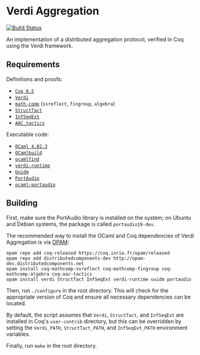 Verdi Aggregation
=================

[![Build Status](https://api.travis-ci.org/DistributedComponents/verdi-aggregation.svg?branch=master)](https://travis-ci.org/DistributedComponents/verdi-aggregation)

An implementation of a distributed aggregation protocol, verified in Coq using the Verdi framework.

Requirements
------------

Definitions and proofs:

- [`Coq 8.5`](https://coq.inria.fr/coq-85)
- [`Verdi`](https://github.com/uwplse/verdi)
- [`math-comp`](https://math-comp.github.io/math-comp/) (`ssreflect`, `fingroup`, `algebra`)
- [`StructTact`](https://github.com/uwplse/StructTact)
- [`InfSeqExt`](https://github.com/DistributedComponents/InfSeqExt)
- [`AAC_tactics`](https://github.com/coq-contribs/aac-tactics)

Executable code:

- [`OCaml 4.02.3`](https://ocaml.org)
- [`OCamlbuild`](https://github.com/ocaml/ocamlbuild)
- [`ocamlfind`](http://projects.camlcity.org/projects/findlib.html)
- [`verdi-runtime`](https://github.com/DistributedComponents/verdi-runtime)
- [`Uuidm`](http://erratique.ch/software/uuidm)
- [`PortAudio`](http://www.portaudio.com)
- [`ocaml-portaudio`](https://github.com/savonet/ocaml-portaudio)

Building
--------

First, make sure the PortAudio library is installed on the system; on Ubuntu and Debian systems, the package is called `portaudio19-dev`.

The recommended way to install the OCaml and Coq dependencies of Verdi Aggregation is via [OPAM](https://coq.inria.fr/opam/www/using.html):

```
opam repo add coq-released https://coq.inria.fr/opam/released
opam repo add distributedcomponents-dev http://opam-dev.distributedcomponents.net
opam install coq-mathcomp-ssreflect coq-mathcomp-fingroup coq-mathcomp-algebra coq-aac-tactics
opam install verdi StructTact InfSeqExt verdi-runtime uuidm portaudio
```

Then, run `./configure` in the root directory.  This will check for the appropriate version of Coq and ensure all necessary dependencies can be located.

By default, the script assumes that `Verdi`, `StructTact`, and `InfSeqExt` are installed in Coq's `user-contrib` directory, but this can be overridden by setting the `Verdi_PATH`, `StructTact_PATH`, and `InfSeqExt_PATH` environment variables.

Finally, run `make` in the root directory.
